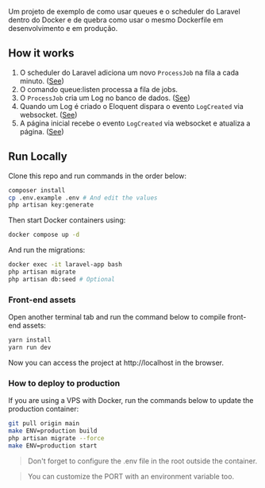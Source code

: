 Um projeto de exemplo de como usar queues e o scheduler do Laravel dentro do Docker e de quebra como usar o mesmo Dockerfile em desenvolvimento e em produção.

## How it works

1. O scheduler do Laravel adiciona um novo `ProcessJob` na fila a cada minuto. ([See](/routes/console.php))
2. O comando queue:listen processa a fila de jobs.
3. O `ProcessJob` cria um Log no banco de dados. ([See](/app/Jobs/ProcessJob.php#L36))
4. Quando um Log é criado o Eloquent dispara o evento `LogCreated` via websocket. ([See](/app/Models/Log.php#L33))
5. A página inicial recebe o evento `LogCreated` via websocket e atualiza a página. ([See](/resources/js/app.js#L6))

## Run Locally

Clone this repo and run commands in the order below:

```bash
composer install
cp .env.example .env # And edit the values
php artisan key:generate
```

Then start Docker containers using:

```bash
docker compose up -d
```

And run the migrations:

```bash
docker exec -it laravel-app bash
php artisan migrate
php artisan db:seed # Optional
```

### Front-end assets

Open another terminal tab and run the command below to compile front-end assets:

```bash
yarn install
yarn run dev
```

Now you can access the project at http://localhost in the browser.

### How to deploy to production

If you are using a VPS with Docker, run the commands below to update the production container:

```bash
git pull origin main
make ENV=production build
php artisan migrate --force
make ENV=production start
```

> Don't forget to configure the .env file in the root outside the container.

> You can customize the PORT with an environment variable too.
